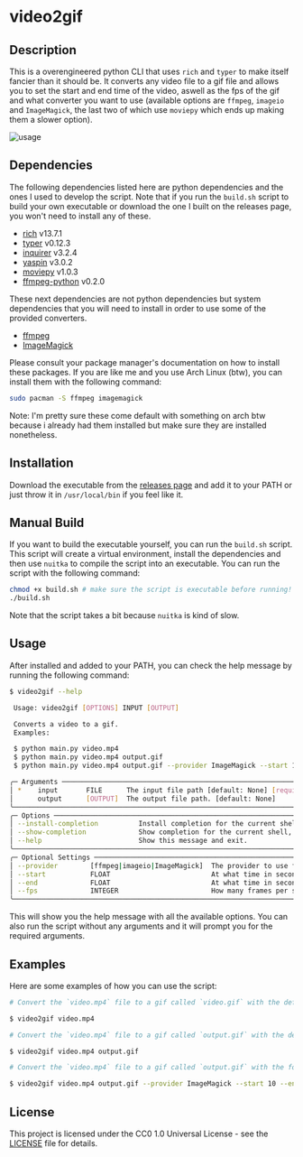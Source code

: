 # video2gif

## Description

This is a overengineered python CLI that uses `rich` and `typer` to make itself fancier than it should be.  It converts any video file to a gif file and allows you to set the start and end time of the video, aswell as the fps of the gif and what converter you want to use (available options are `ffmpeg`, `imageio` and `ImageMagick`, the last two of which use `moviepy` which ends up making them a slower option).

![usage](https://github.com/GustavoWidman/video2gif/assets/123963822/f73040fb-6ab4-44dc-8b01-8a4fb16d6f4c)

## Dependencies

The following dependencies listed here are python dependencies and the ones I used to develop the script. Note that if you run the `build.sh` script to build your own executable or download the one I built on the releases page, you won't need to install any of these.

- [rich](https://pypi.org/project/rich/) v13.7.1
- [typer](https://pypi.org/project/typer/) v0.12.3
- [inquirer](https://pypi.org/project/inquirer/) v3.2.4
- [yaspin](https://pypi.org/project/yaspin/) v3.0.2
- [moviepy](https://pypi.org/project/moviepy/) v1.0.3
- [ffmpeg-python](https://pypi.org/project/ffmpeg-python/) v0.2.0

These next dependencies are not python dependencies but system dependencies that you will need to install in order to use some of the provided converters.

- [ffmpeg](https://ffmpeg.org/)
- [ImageMagick](https://imagemagick.org/index.php)

Please consult your package manager's documentation on how to install these packages. If you are like me and you use Arch Linux (btw), you can install them with the following command:

```bash
sudo pacman -S ffmpeg imagemagick
```

Note: I'm pretty sure these come default with something on arch btw because i already had them installed but make sure they are installed nonetheless.

## Installation

Download the executable from the [releases page](https://github.com/GustavoWidman/video2gif/releases/) and add it to your PATH or just throw it in `/usr/local/bin` if you feel like it.

## Manual Build

If you want to build the executable yourself, you can run the `build.sh` script. This script will create a virtual environment, install the dependencies and then use `nuitka` to compile the script into an executable. You can run the script with the following command:

```bash
chmod +x build.sh # make sure the script is executable before running!
./build.sh
```

Note that the script takes a bit because `nuitka` is kind of slow.

## Usage

After installed and added to your PATH, you can check the help message by running the following command:

```bash
$ video2gif --help

 Usage: video2gif [OPTIONS] INPUT [OUTPUT]

 Converts a video to a gif.
 Examples:

 $ python main.py video.mp4
 $ python main.py video.mp4 output.gif
 $ python main.py video.mp4 output.gif --provider ImageMagick --start 10 --end 20 --fps 15

╭─ Arguments ──────────────────────────────────────────────────────────────────────────────────────────────────────────────────╮
│ *    input       FILE      The input file path [default: None] [required]                                                    │
│      output      [OUTPUT]  The output file path. [default: None]                                                             │
╰──────────────────────────────────────────────────────────────────────────────────────────────────────────────────────────────╯
╭─ Options ────────────────────────────────────────────────────────────────────────────────────────────────────────────────────╮
│ --install-completion          Install completion for the current shell.                                                      │
│ --show-completion             Show completion for the current shell, to copy it or customize the installation.               │
│ --help                        Show this message and exit.                                                                    │
╰──────────────────────────────────────────────────────────────────────────────────────────────────────────────────────────────╯
╭─ Optional Settings ──────────────────────────────────────────────────────────────────────────────────────────────────────────╮
│ --provider        [ffmpeg|imageio|ImageMagick]  The provider to use for the conversion. [default: ffmpeg]                    │
│ --start           FLOAT                         At what time in seconds the gif should start. [default: 0.0]                 │
│ --end             FLOAT                         At what time in seconds the gif should end. [default: 0.0]                   │
│ --fps             INTEGER                       How many frames per second should the output have. [default: 10]             │
╰──────────────────────────────────────────────────────────────────────────────────────────────────────────────────────────────╯
```

This will show you the help message with all the available options. You can also run the script without any arguments and it will prompt you for the required arguments.

## Examples

Here are some examples of how you can use the script:


```bash
# Convert the `video.mp4` file to a gif called `video.gif` with the default settings (starts at 0 seconds, ends at the end of the video, 10 fps and uses `ffmpeg` as the converter).

$ video2gif video.mp4
```

```bash
# Convert the `video.mp4` file to a gif called `output.gif` with the default settings (starts at 0 seconds, ends at the end of the video, 10 fps and uses `ffmpeg` as the converter).

$ video2gif video.mp4 output.gif
```

```bash
# Convert the `video.mp4` file to a gif called `output.gif` with the following settings (starts at 10 seconds, ends at 20 seconds, 15 fps and uses `ImageMagick` as the converter).

$ video2gif video.mp4 output.gif --provider ImageMagick --start 10 --end 20 --fps 15
```

## License

This project is licensed under the CC0 1.0 Universal License - see the [LICENSE](LICENSE) file for details.
